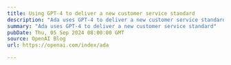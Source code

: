 ```yaml
---
title: Using GPT-4 to deliver a new customer service standard
description: "Ada uses GPT-4 to deliver a new customer service standard"
summary: "Ada uses GPT-4 to deliver a new customer service standard"
pubDate: Thu, 05 Sep 2024 08:00:00 GMT
source: OpenAI Blog
url: https://openai.com/index/ada

---
```


